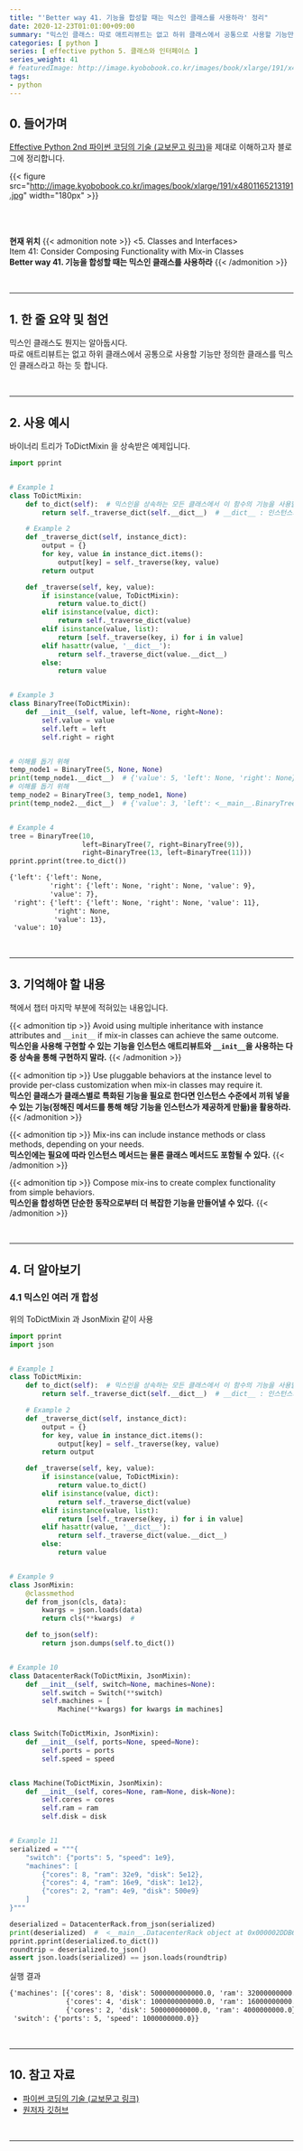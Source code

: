 ```yaml
---
title: "'Better way 41. 기능을 합성할 때는 믹스인 클래스를 사용하라' 정리"
date: 2020-12-23T01:01:00+09:00
summary: "믹스인 클래스: 따로 애트리뷰트는 없고 하위 클래스에서 공통으로 사용할 기능만 정의한 클래스"
categories: [ python ]
series: [ effective python 5. 클래스와 인터페이스 ]
series_weight: 41
# featuredImage: http://image.kyobobook.co.kr/images/book/xlarge/191/x4801165213191.jpg
tags:
- python
---
```


## 0. 들어가며

[Effective Python 2nd 파이썬 코딩의 기술 (교보문고 링크)](http://digital.kyobobook.co.kr/digital/ebook/ebookDetail.ink?selectedLargeCategory=001&barcode=4801165213191&orderClick=LEH&Kc=)을 제대로 이해하고자 블로그에 정리합니다.

{{< figure src="http://image.kyobobook.co.kr/images/book/xlarge/191/x4801165213191.jpg" width="180px" >}}

<br/>
<br/>

**현재 위치**
{{< admonition note >}}
<5. Classes and Interfaces>  
Item 41: Consider Composing Functionality with Mix-in Classes  
**Better way 41. 기능을 합성할 때는 믹스인 클래스를 사용하라**
{{< /admonition >}}


<br/>

---

## 1. 한 줄 요약 및 첨언

믹스인 클래스도 뭔지는 알아둡시다.  
따로 애트리뷰트는 없고 하위 클래스에서 공통으로 사용할 기능만 정의한 클래스를 믹스인 클래스라고 하는 듯 합니다.


<br/>

---

## 2. 사용 예시

바이너리 트리가 ToDictMixin 을 상속받은 예제입니다.


```python
import pprint


# Example 1
class ToDictMixin:
    def to_dict(self):  # 믹스인을 상속하는 모든 클래스에서 이 함수의 기능을 사용할 수 있음
        return self._traverse_dict(self.__dict__)  # __dict__ : 인스턴스가 갖는 애트리뷰트들의 dict 

    # Example 2
    def _traverse_dict(self, instance_dict):
        output = {}
        for key, value in instance_dict.items():
            output[key] = self._traverse(key, value)
        return output

    def _traverse(self, key, value):
        if isinstance(value, ToDictMixin):
            return value.to_dict()
        elif isinstance(value, dict):
            return self._traverse_dict(value)
        elif isinstance(value, list):
            return [self._traverse(key, i) for i in value]
        elif hasattr(value, '__dict__'):
            return self._traverse_dict(value.__dict__)
        else:
            return value


# Example 3
class BinaryTree(ToDictMixin):
    def __init__(self, value, left=None, right=None):
        self.value = value
        self.left = left
        self.right = right


# 이해를 돕기 위해
temp_node1 = BinaryTree(5, None, None)
print(temp_node1.__dict__)  # {'value': 5, 'left': None, 'right': None}
# 이해를 돕기 위해
temp_node2 = BinaryTree(3, temp_node1, None)
print(temp_node2.__dict__)  # {'value': 3, 'left': <__main__.BinaryTree object at 0x000002A5DA1D9730>, 'right': None}


# Example 4
tree = BinaryTree(10,
                  left=BinaryTree(7, right=BinaryTree(9)),
                  right=BinaryTree(13, left=BinaryTree(11)))
pprint.pprint(tree.to_dict())
```

```output.txt
{'left': {'left': None,
          'right': {'left': None, 'right': None, 'value': 9},
          'value': 7},
 'right': {'left': {'left': None, 'right': None, 'value': 11},
           'right': None,
           'value': 13},
 'value': 10}
```

<br/>

---

## 3. 기억해야 할 내용

책에서 챕터 마지막 부분에 적혀있는 내용입니다.

{{< admonition tip >}}
Avoid using multiple inheritance with instance attributes and `__init__` if mix-in classes can achieve the same outcome.  
**믹스인을 사용해 구현할 수 있는 기능을 인스턴스 애트리뷰트와 `__init__`을 사용하는 다중 상속을 통해 구현하지 말라.**
{{< /admonition >}}

{{< admonition tip >}}
Use pluggable behaviors at the instance level to provide per-class customization when mix-in classes may require it.  
**믹스인 클래스가 클래스별로 특화된 기능을 필요로 한다면 인스턴스 수준에서 끼워 넣을 수 있는 기능(정해진 메서드를 통해 해당 기능을 인스턴스가 제공하게 만듦)을 활용하라.**
{{< /admonition >}}

{{< admonition tip >}}
Mix-ins can include instance methods or class methods, depending on your needs.  
**믹스인에는 필요에 따라 인스턴스 메서드는 물론 클래스 메서드도 포함될 수 있다.**
{{< /admonition >}}

{{< admonition tip >}}
Compose mix-ins to create complex functionality from simple behaviors.  
**믹스인을 합성하면 단순한 동작으로부터 더 복잡한 기능을 만들어낼 수 있다.**
{{< /admonition >}}


<br/>

---

## 4. 더 알아보기

### 4.1 믹스인 여러 개 합성

위의 ToDictMixin 과 JsonMixin 같이 사용

```python
import pprint
import json


# Example 1
class ToDictMixin:
    def to_dict(self):  # 믹스인을 상속하는 모든 클래스에서 이 함수의 기능을 사용할 수 있음
        return self._traverse_dict(self.__dict__)  # __dict__ : 인스턴스가 갖는 애트리뷰트들의 dict

    # Example 2
    def _traverse_dict(self, instance_dict):
        output = {}
        for key, value in instance_dict.items():
            output[key] = self._traverse(key, value)
        return output

    def _traverse(self, key, value):
        if isinstance(value, ToDictMixin):
            return value.to_dict()
        elif isinstance(value, dict):
            return self._traverse_dict(value)
        elif isinstance(value, list):
            return [self._traverse(key, i) for i in value]
        elif hasattr(value, '__dict__'):
            return self._traverse_dict(value.__dict__)
        else:
            return value


# Example 9
class JsonMixin:
    @classmethod
    def from_json(cls, data):
        kwargs = json.loads(data)
        return cls(**kwargs)  #

    def to_json(self):
        return json.dumps(self.to_dict())


# Example 10
class DatacenterRack(ToDictMixin, JsonMixin):
    def __init__(self, switch=None, machines=None):
        self.switch = Switch(**switch)
        self.machines = [
            Machine(**kwargs) for kwargs in machines]


class Switch(ToDictMixin, JsonMixin):
    def __init__(self, ports=None, speed=None):
        self.ports = ports
        self.speed = speed


class Machine(ToDictMixin, JsonMixin):
    def __init__(self, cores=None, ram=None, disk=None):
        self.cores = cores
        self.ram = ram
        self.disk = disk


# Example 11
serialized = """{
    "switch": {"ports": 5, "speed": 1e9},
    "machines": [
        {"cores": 8, "ram": 32e9, "disk": 5e12},
        {"cores": 4, "ram": 16e9, "disk": 1e12},
        {"cores": 2, "ram": 4e9, "disk": 500e9}
    ]
}"""

deserialized = DatacenterRack.from_json(serialized)
print(deserialized)  #  <__main__.DatacenterRack object at 0x000002DDB65691F0>
pprint.pprint(deserialized.to_dict())
roundtrip = deserialized.to_json()
assert json.loads(serialized) == json.loads(roundtrip)
```

실행 결과

```output.txt
{'machines': [{'cores': 8, 'disk': 5000000000000.0, 'ram': 32000000000.0},
              {'cores': 4, 'disk': 1000000000000.0, 'ram': 16000000000.0},
              {'cores': 2, 'disk': 500000000000.0, 'ram': 4000000000.0}],
 'switch': {'ports': 5, 'speed': 1000000000.0}}
```

<br/>

---

## 10. 참고 자료

- [파이썬 코딩의 기술 (교보문고 링크)](http://digital.kyobobook.co.kr/digital/ebook/ebookDetail.ink?selectedLargeCategory=001&barcode=4801165213191&orderClick=LEH&Kc=)
- [원저자 깃허브](https://github.com/bslatkin/effectivepython/blob/master/example_code/item_40.py)

<br/>

---